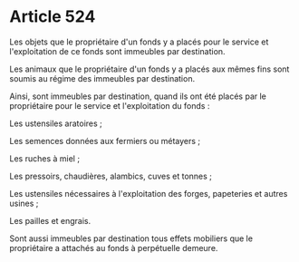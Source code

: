 # Article 524

<p>Les objets que le propriétaire d'un fonds y a placés pour le service et l'exploitation de ce fonds sont immeubles par destination.</p><p>Les animaux que le propriétaire d'un fonds y a placés aux mêmes fins sont soumis au régime des immeubles par destination.</p><p>Ainsi, sont immeubles par destination, quand ils ont été placés par le propriétaire pour le service et l'exploitation du fonds :</p><p>Les ustensiles aratoires ;</p><p>Les semences données aux fermiers ou métayers ;</p><p>Les ruches à miel ;</p><p>Les pressoirs, chaudières, alambics, cuves et tonnes ;</p><p>Les ustensiles nécessaires à l'exploitation des forges, papeteries et autres usines ;</p><p>Les pailles et engrais.</p><p>Sont aussi immeubles par destination tous effets mobiliers que le propriétaire a attachés au fonds à perpétuelle demeure.</p>